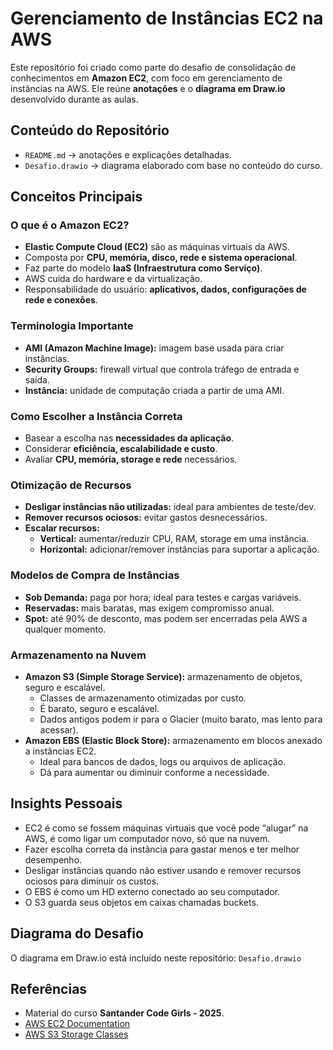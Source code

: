 # Gerenciamento de Instâncias EC2 na AWS

Este repositório foi criado como parte do desafio de consolidação de conhecimentos em **Amazon EC2**, com foco em gerenciamento de instâncias na AWS. Ele reúne **anotações** e o **diagrama em Draw.io** desenvolvido durante as aulas.

## Conteúdo do Repositório

- `README.md` → anotações e explicações detalhadas.
- `Desafio.drawio` → diagrama elaborado com base no conteúdo do curso.

## Conceitos Principais

### O que é o Amazon EC2?

- **Elastic Compute Cloud (EC2)** são as máquinas virtuais da AWS.
- Composta por **CPU, memória, disco, rede e sistema operacional**.
- Faz parte do modelo **IaaS (Infraestrutura como Serviço)**.
- AWS cuida do hardware e da virtualização.
- Responsabilidade do usuário: **aplicativos, dados, configurações de rede e conexões**.

### Terminologia Importante

- **AMI (Amazon Machine Image):** imagem base usada para criar instâncias.
- **Security Groups:** firewall virtual que controla tráfego de entrada e saída.
- **Instância:** unidade de computação criada a partir de uma AMI.

### Como Escolher a Instância Correta

- Basear a escolha nas **necessidades da aplicação**.
- Considerar **eficiência, escalabilidade e custo**.
- Avaliar **CPU, memória, storage e rede** necessários.

### Otimização de Recursos

- **Desligar instâncias não utilizadas:** ideal para ambientes de teste/dev.
- **Remover recursos ociosos:** evitar gastos desnecessários.
- **Escalar recursos:**
    -   **Vertical:** aumentar/reduzir CPU, RAM, storage em uma instância.
    -   **Horizontal:** adicionar/remover instâncias para suportar a aplicação.

### Modelos de Compra de Instâncias

- **Sob Demanda:** paga por hora; ideal para testes e cargas
    variáveis.
- **Reservadas:** mais baratas, mas exigem compromisso anual.
- **Spot:** até 90% de desconto, mas podem ser encerradas pela AWS a
    qualquer momento.

### Armazenamento na Nuvem

- **Amazon S3 (Simple Storage Service):** armazenamento de objetos, seguro e escalável.
    - Classes de armazenamento otimizadas por custo.
    - É barato, seguro e escalável.
    - Dados antigos podem ir para o Glacier (muito barato, mas lento para acessar).
- **Amazon EBS (Elastic Block Store):** armazenamento em blocos anexado a instâncias EC2.
    - Ideal para bancos de dados, logs ou arquivos de aplicação.
    - Dá para aumentar ou diminuir conforme a necessidade.

## Insights Pessoais

- EC2 é como se fossem máquinas virtuais que você pode “alugar” na AWS, é como ligar um computador novo, só que na nuvem.
- Fazer escolha correta da instância para gastar menos e ter melhor desempenho.
- Desligar instâncias quando não estiver usando e remover recursos ociosos para diminuir os custos.
- O EBS é como um HD externo conectado ao seu computador.
- O S3 guarda seus objetos em caixas chamadas buckets.

## Diagrama do Desafio

O diagrama em Draw.io está incluído neste repositório: `Desafio.drawio`

## Referências

- Material do curso **Santander Code Girls - 2025**.
- [AWS EC2 Documentation](https://docs.aws.amazon.com/ec2/)
- [AWS S3 Storage Classes](https://aws.amazon.com/pt/s3/storage-classes/)

